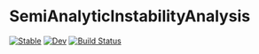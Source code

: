 # SemiAnalyticInstabilityAnalysis

[![Stable](https://img.shields.io/badge/docs-stable-blue.svg)](https://smaasz.github.io/SemiAnalyticInstabilityAnalysis.jl/stable/)
[![Dev](https://img.shields.io/badge/docs-dev-blue.svg)](https://smaasz.github.io/SemiAnalyticInstabilityAnalysis.jl/dev/)
[![Build Status](https://github.com/smaasz/SemiAnalyticInstabilityAnalysis.jl/actions/workflows/CI.yml/badge.svg?branch=main)](https://github.com/smaasz/SemiAnalyticInstabilityAnalysis.jl/actions/workflows/CI.yml?query=branch%3Amain)
